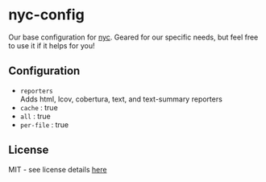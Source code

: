 # nyc-config 
Our base configuration for [nyc][nyc-pkg-url]. Geared for our specific needs, but feel free to use it if it helps for you!

## Configuration
- `reporters`  
Adds html, lcov, cobertura, text, and text-summary reporters
- `cache` : true
- `all` : true
- `per-file` : true

## License
MIT - see license details [here][license-url]

[nyc-pkg-url]: https://www.npmjs.com/package/nyc
[license-url]: https://github.com/swellaby/nyc-config/blob/master/LICENSE